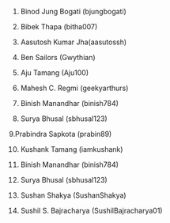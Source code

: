 1. Binod Jung Bogati (bjungbogati)

2. Bibek Thapa (bitha007)

3. Aasutosh Kumar Jha(aasutossh)

4. Ben Sailors (Gwythian)

5. Aju Tamang (Aju100)

6. Mahesh C. Regmi (geekyarthurs)

7. Binish Manandhar (binish784)

8. Surya Bhusal (sbhusal123)

9.Prabindra Sapkota (prabin89)

10. Kushank Tamang (iamkushank)

11. Binish Manandhar (binish784)

12. Surya Bhusal (sbhusal123)

13. Sushan Shakya (SushanShakya)

11. Sushil S. Bajracharya (SushilBajracharya01)

